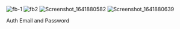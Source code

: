 ![fb-1](https://user-images.githubusercontent.com/30916033/148890847-dec09dba-d5b2-4941-8f5c-9d26cc68d30c.png)
![fb2](https://user-images.githubusercontent.com/30916033/148890880-4ab5fb86-866c-450f-8e03-addfa5ccb509.png)
![Screenshot_1641880582](https://user-images.githubusercontent.com/30916033/148890893-95d6e51c-763e-4d6a-8a59-98b83c11331e.png)
![Screenshot_1641880639](https://user-images.githubusercontent.com/30916033/148890917-2ac83ca3-f299-4f3d-bb3b-15eb638d5596.png)


Auth Email and Password

